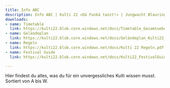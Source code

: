 ```yaml
---
title: Info ABC
description: Info ABC | Kulti 22 «Dä Funkä tanzt!» | Jungwacht Blauring Schweiz
downloads:
- name: Timetable
  link: https://kulti22.blob.core.windows.net/docs/Timetable_Gesamtuebersicht.pdf
- name: Geländeplan
  link: https://kulti22.blob.core.windows.net/docs/Geländeplan_Kulti22_A4.pdf
- name: Regeln
  link: https://kulti22.blob.core.windows.net/docs/Kulti 22 Regeln.pdf
- name: Festival Guide
  link: https://kulti22.blob.core.windows.net/docs/Kulti22_FestivalGuide.pdf

---
```

Hier findest du alles, was du für ein unvergessliches Kulti wissen musst. Sortiert von A bis W.